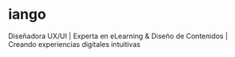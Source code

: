 # iango
Diseñadora UX/UI | Experta en eLearning &amp; Diseño de Contenidos | Creando experiencias digitales intuitivas
